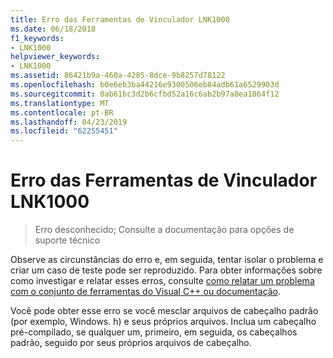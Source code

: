 ```yaml
---
title: Erro das Ferramentas de Vinculador LNK1000
ms.date: 06/18/2018
f1_keywords:
- LNK1000
helpviewer_keywords:
- LNK1000
ms.assetid: 86421b9a-460a-4285-8dce-9b8257d78122
ms.openlocfilehash: b0e6eb3ba44216e9300506eb84adb61a6529903d
ms.sourcegitcommit: 0ab61bc3d2b6cfbd52a16c6ab2b97a8ea1864f12
ms.translationtype: MT
ms.contentlocale: pt-BR
ms.lasthandoff: 04/23/2019
ms.locfileid: "62255451"
---
```

# <a name="linker-tools-error-lnk1000"></a>Erro das Ferramentas de Vinculador LNK1000

> Erro desconhecido; Consulte a documentação para opções de suporte técnico

Observe as circunstâncias do erro e, em seguida, tentar isolar o problema e criar um caso de teste pode ser reproduzido. Para obter informações sobre como investigar e relatar esses erros, consulte [como relatar um problema com o conjunto de ferramentas do Visual C++ ou documentação](../../overview/how-to-report-a-problem-with-the-visual-cpp-toolset.md).

Você pode obter esse erro se você mesclar arquivos de cabeçalho padrão (por exemplo, Windows. h) e seus próprios arquivos. Inclua um cabeçalho pré-compilado, se qualquer um, primeiro, em seguida, os cabeçalhos padrão, seguido por seus próprios arquivos de cabeçalho.